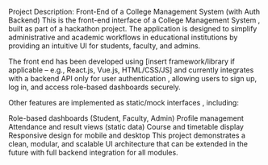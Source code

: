 Project Description: Front-End of a College Management System (with Auth Backend)
This is the front-end interface of a College Management System , built as part of a hackathon project. The application is designed to simplify administrative and academic workflows in educational institutions by providing an intuitive UI for students, faculty, and admins.

The front end has been developed using [insert framework/library if applicable – e.g., React.js, Vue.js, HTML/CSS/JS] and currently integrates with a backend API only for user authentication , allowing users to sign up, log in, and access role-based dashboards securely.

Other features are implemented as static/mock interfaces , including:

Role-based dashboards (Student, Faculty, Admin)
Profile management
Attendance and result views (static data)
Course and timetable display
Responsive design for mobile and desktop
This project demonstrates a clean, modular, and scalable UI architecture that can be extended in the future with full backend integration for all modules.

